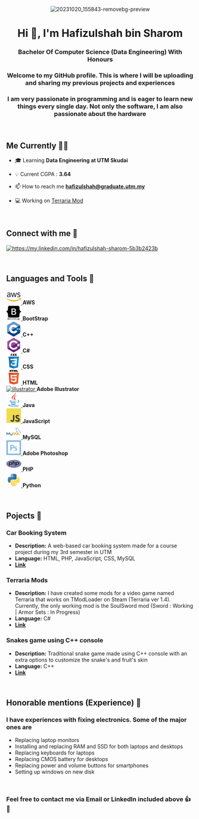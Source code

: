 <p align="center">
  
<img src="https://github.com/drshahizan/HPDP/assets/146704678/cb1ac3e6-1d16-46eb-be80-270fb321e24a" alt="20231020_155843-removebg-preview" width="250" height="300">

</p>

<h1 align="center">Hi 👋, I'm Hafizulshah bin Sharom</h1>
<h3 align="center">Bachelor Of Computer Science (Data Engineering) With Honours</h3>
<h3 align="center">Welcome to my GitHub profile. This is where I will be uploading and sharing my previous projects and experiences</h3>
<h3 align="center">I am very passionate in programming and is eager to learn new things every single day. Not only the software, I am also passionate about the hardware</h3>
<br>

## Me Currently 👨‍🎓
- 🎓 Learning **Data Engineering at UTM Skudai**

- 💡 Current CGPA : **3.64**

- 📫 How to reach me **hafizulshah@graduate.utm.my**

- 💻 Working on [Terraria Mod](https://github.com/Hafizulshah/Terraria-Mod)

<br>

## Connect  with me 🔗
<p align="left">
<a href="https://linkedin.com/in/https://my.linkedin.com/in/hafizulshah-sharom-5b3b2423b" target="blank"><img align="center" src="https://raw.githubusercontent.com/rahuldkjain/github-profile-readme-generator/master/src/images/icons/Social/linked-in-alt.svg" alt="https://my.linkedin.com/in/hafizulshah-sharom-5b3b2423b" height="30" width="40" /></a>
</p>

<br>

## Languages and Tools 🔧
<p align="left"> <a href="https://aws.amazon.com" target="_blank" rel="noreferrer"> <img src="https://raw.githubusercontent.com/devicons/devicon/master/icons/amazonwebservices/amazonwebservices-original-wordmark.svg" alt="aws" width="40" height="40"/> </a> <b> AWS</b>
<br>
<a href="https://getbootstrap.com" target="_blank" rel="noreferrer"> <img src="https://raw.githubusercontent.com/devicons/devicon/master/icons/bootstrap/bootstrap-plain-wordmark.svg" alt="bootstrap" width="40" height="40"/> </a> <b> BootStrap</b>
<br>
<a href="https://www.w3schools.com/cpp/" target="_blank" rel="noreferrer"> <img src="https://raw.githubusercontent.com/devicons/devicon/master/icons/cplusplus/cplusplus-original.svg" alt="cplusplus" width="40" height="40"/> </a> <b> C++</b>
<br>
<a href="https://www.w3schools.com/cs/" target="_blank" rel="noreferrer"> <img src="https://raw.githubusercontent.com/devicons/devicon/master/icons/csharp/csharp-original.svg" alt="csharp" width="40" height="40"/> </a> <b> C#</b>
<br>
<a href="https://www.w3schools.com/css/" target="_blank" rel="noreferrer"> <img src="https://raw.githubusercontent.com/devicons/devicon/master/icons/css3/css3-original-wordmark.svg" alt="css3" width="40" height="40"/> </a> <b> CSS</b>
<br>
<a href="https://www.w3.org/html/" target="_blank" rel="noreferrer"> <img src="https://raw.githubusercontent.com/devicons/devicon/master/icons/html5/html5-original-wordmark.svg" alt="html5" width="40" height="40"/> </a> <b> HTML</b>
<br>
<a href="https://www.adobe.com/in/products/illustrator.html" target="_blank" rel="noreferrer"> <img src="https://www.vectorlogo.zone/logos/adobe_illustrator/adobe_illustrator-icon.svg" alt="illustrator" width="40" height="40"/> </a> <b> Adobe Illustrator</b>
<br>
<a href="https://www.java.com" target="_blank" rel="noreferrer"> <img src="https://raw.githubusercontent.com/devicons/devicon/master/icons/java/java-original.svg" alt="java" width="40" height="40"/> </a> <b> Java</b>
<br>
<a href="https://developer.mozilla.org/en-US/docs/Web/JavaScript" target="_blank" rel="noreferrer"> <img src="https://raw.githubusercontent.com/devicons/devicon/master/icons/javascript/javascript-original.svg" alt="javascript" width="40" height="40"/> </a> <b> JavaScript</b>
<br>
<a href="https://www.mysql.com/" target="_blank" rel="noreferrer"> <img src="https://raw.githubusercontent.com/devicons/devicon/master/icons/mysql/mysql-original-wordmark.svg" alt="mysql" width="40" height="40"/> </a> <b> MySQL</b>
<br>
<a href="https://www.photoshop.com/en" target="_blank" rel="noreferrer"> <img src="https://raw.githubusercontent.com/devicons/devicon/master/icons/photoshop/photoshop-line.svg" alt="photoshop" width="40" height="40"/> </a> <b> Adobe Photoshop</b>
<br>
<a href="https://www.php.net" target="_blank" rel="noreferrer"> <img src="https://raw.githubusercontent.com/devicons/devicon/master/icons/php/php-original.svg" alt="php" width="40" height="40"/> </a> <b> PHP</b>
<br>
<a href="https://www.python.org" target="_blank" rel="noreferrer"> <img src="https://raw.githubusercontent.com/devicons/devicon/master/icons/python/python-original.svg" alt="python" width="40" height="40"/> </a> <b> Python</b> </p>

<br>

## Pojects 📁
### Car Booking System
- **Description:** A web-based car booking system made for a course project during my 3rd semester in UTM
- **Language:** HTML, PHP, JavaScript, CSS, MySQL
- **[Link](https://carrentalcbs.000webhostapp.com/index.php)**

### Terraria Mods
- **Description:** I have created some mods for a video game named Terraria that works on TModLoader on Steam (Terraria ver 1.4). Currently, the only working mod is the SoulSword mod (Sword : Working | Armor Sets : In Progress)
- **Language:** C#
- **[Link](https://github.com/Hafizulshah/Terraria-Mod)**

### Snakes game using C++ console
- **Description:** Traditional snake game made using C++ console with an extra options to customize the snake's and fruit's skin
- **Language:** C++
- **[Link](https://github.com/Hafizulshah/Snakes_CPP)**
  
<br>

## Honorable mentions (Experience) 📡
### I have experiences with fixing electronics. Some of the major ones are
- Replacing laptop monitors
- Installing and replacing RAM and SSD for both laptops and desktops
- Replacing keyboards for laptops
- Replacing CMOS battery for desktops
- Replacing power and volume buttons for smartphones
- Setting up windows on new disk

<br>

### **Feel free to contact me via Email or LinkedIn included above 👍👋**
